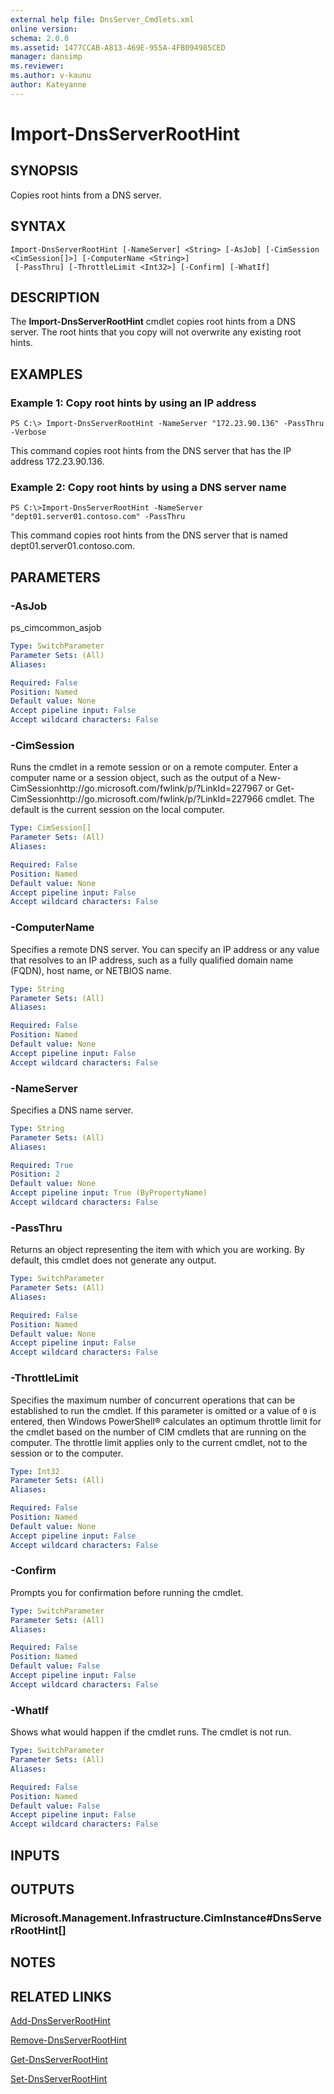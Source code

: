 ```yaml
---
external help file: DnsServer_Cmdlets.xml
online version: 
schema: 2.0.0
ms.assetid: 1477CCAB-A813-469E-955A-4FB094985CED
manager: dansimp
ms.reviewer:
ms.author: v-kaunu
author: Kateyanne
---
```


# Import-DnsServerRootHint

## SYNOPSIS
Copies root hints from a DNS server.

## SYNTAX

```
Import-DnsServerRootHint [-NameServer] <String> [-AsJob] [-CimSession <CimSession[]>] [-ComputerName <String>]
 [-PassThru] [-ThrottleLimit <Int32>] [-Confirm] [-WhatIf]
```

## DESCRIPTION
The **Import-DnsServerRootHint** cmdlet copies root hints from a DNS server.
The root hints that you copy will not overwrite any existing root hints.

## EXAMPLES

### Example 1: Copy root hints by using an IP address
```
PS C:\> Import-DnsServerRootHint -NameServer "172.23.90.136" -PassThru -Verbose
```

This command copies root hints from the DNS server that has the IP address 172.23.90.136.

### Example 2: Copy root hints by using a DNS server name
```
PS C:\>Import-DnsServerRootHint -NameServer "dept01.server01.contoso.com" -PassThru
```

This command copies root hints from the DNS server that is named dept01.server01.contoso.com.

## PARAMETERS

### -AsJob
ps_cimcommon_asjob

```yaml
Type: SwitchParameter
Parameter Sets: (All)
Aliases: 

Required: False
Position: Named
Default value: None
Accept pipeline input: False
Accept wildcard characters: False
```

### -CimSession
Runs the cmdlet in a remote session or on a remote computer.
Enter a computer name or a session object, such as the output of a New-CimSessionhttp://go.microsoft.com/fwlink/p/?LinkId=227967 or Get-CimSessionhttp://go.microsoft.com/fwlink/p/?LinkId=227966 cmdlet.
The default is the current session on the local computer.

```yaml
Type: CimSession[]
Parameter Sets: (All)
Aliases: 

Required: False
Position: Named
Default value: None
Accept pipeline input: False
Accept wildcard characters: False
```

### -ComputerName
Specifies a remote DNS server.
You can specify an IP address or any value that resolves to an IP address, such as a fully qualified domain name (FQDN), host name, or NETBIOS name.

```yaml
Type: String
Parameter Sets: (All)
Aliases: 

Required: False
Position: Named
Default value: None
Accept pipeline input: False
Accept wildcard characters: False
```

### -NameServer
Specifies a DNS name server.

```yaml
Type: String
Parameter Sets: (All)
Aliases: 

Required: True
Position: 2
Default value: None
Accept pipeline input: True (ByPropertyName)
Accept wildcard characters: False
```

### -PassThru
Returns an object representing the item with which you are working.
By default, this cmdlet does not generate any output.

```yaml
Type: SwitchParameter
Parameter Sets: (All)
Aliases: 

Required: False
Position: Named
Default value: None
Accept pipeline input: False
Accept wildcard characters: False
```

### -ThrottleLimit
Specifies the maximum number of concurrent operations that can be established to run the cmdlet.
If this parameter is omitted or a value of `0` is entered, then Windows PowerShell® calculates an optimum throttle limit for the cmdlet based on the number of CIM cmdlets that are running on the computer.
The throttle limit applies only to the current cmdlet, not to the session or to the computer.

```yaml
Type: Int32
Parameter Sets: (All)
Aliases: 

Required: False
Position: Named
Default value: None
Accept pipeline input: False
Accept wildcard characters: False
```

### -Confirm
Prompts you for confirmation before running the cmdlet.

```yaml
Type: SwitchParameter
Parameter Sets: (All)
Aliases: 

Required: False
Position: Named
Default value: False
Accept pipeline input: False
Accept wildcard characters: False
```

### -WhatIf
Shows what would happen if the cmdlet runs.
The cmdlet is not run.

```yaml
Type: SwitchParameter
Parameter Sets: (All)
Aliases: 

Required: False
Position: Named
Default value: False
Accept pipeline input: False
Accept wildcard characters: False
```

## INPUTS

## OUTPUTS

### Microsoft.Management.Infrastructure.CimInstance#DnsServerRootHint[]

## NOTES

## RELATED LINKS

[Add-DnsServerRootHint](./Add-DnsServerRootHint.md)

[Remove-DnsServerRootHint](./Remove-DnsServerRootHint.md)

[Get-DnsServerRootHint](./Get-DnsServerRootHint.md)

[Set-DnsServerRootHint](./Set-DnsServerRootHint.md)

